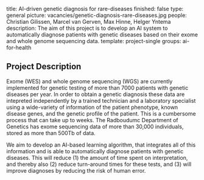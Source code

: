 title: AI-driven genetic diagnosis for rare-diseases
finished: false 
type: general 
picture: vacancies/genetic-diagnosis-rare-diseases.jpg
people: Christian Gilissen, Marcel van Gerven, Max Hinne, Helger Yntema
description: The aim of this project is to develop an AI system to automatically diagnose patients with genetic diseases based on their exome and whole genome sequencing data. 
template: project-single 
groups: ai-for-health

## Project Description

Exome (WES) and whole genome sequencing (WGS) are currently implemented for genetic testing of more than 7000 patients with genetic diseases per year. In order to obtain a genetic diagnosis these data are intepreted independently by a trained technician and a laboratory specialist using a wide-variety of information of the patient phenotype, known disease genes, and the genetic profile of the patient. This is a cumbersome process that can take up to weeks. The Radboudumc Department of Genetics has exome sequencing data of more than 30,000 individuals, stored as more than 500Tb of data.

We aim to develop an AI-based learning algorithm, that integrates all of this information and is able to automatically diagnose patients with genetic diseases. This will reduce (1) the amount of time spent on interpretation, and thereby also (2) reduce turn-around times for these tests, and (3) will improve diagnoses by reducing the risk of human error.
